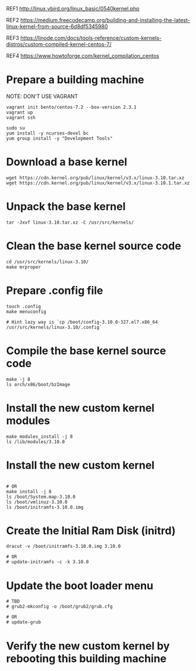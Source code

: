 REF1 http://linux.vbird.org/linux_basic/0540kernel.php

REF2 https://medium.freecodecamp.org/building-and-installing-the-latest-linux-kernel-from-source-6d8df5345980

REF3 https://linode.com/docs/tools-reference/custom-kernels-distros/custom-compiled-kernel-centos-7/

REF4 https://www.howtoforge.com/kernel_compilation_centos

# Prepare a building machine

NOTE: DON'T USE VAGRANT

```
vagrant init bento/centos-7.2 --box-version 2.3.1
vagrant up
vagrant ssh

sudo su
yum install -y ncurses-devel bc
yum group install -y "Development Tools"
```

# Download a base kernel

```
wget https://cdn.kernel.org/pub/linux/kernel/v3.x/linux-3.10.tar.xz
wget https://cdn.kernel.org/pub/linux/kernel/v3.x/linux-3.10.1.tar.xz
```

# Unpack the base kernel

```
tar -Jxvf linux-3.10.tar.xz -C /usr/src/kernels/
```

# Clean the base kernel source code

```
cd /usr/src/kernels/linux-3.10/
make mrproper
```

# Prepare .config file

```
touch .config
make menuconfig

# Hint lazy way is `cp /boot/config-3.10.0-327.el7.x86_64 /usr/src/kernels/linux-3.10/.config`
```

# Compile the base kernel source code

```
make -j 8
ls arch/x86/boot/bzImage
```
# Install the new custom kernel modules

```
make modules_install -j 8
ls /lib/modules/3.10.0
```

# Install the new custom kernel

```

# OR
make install -j 8
ls /boot/System.map-3.10.0
ls /boot/vmlinuz-3.10.0
ls /boot/initramfs-3.10.0.img
```

# Create the Initial Ram Disk (initrd)

```
dracut -v /boot/initramfs-3.10.0.img 3.10.0

# OR
# update-initramfs -c -k 3.10.0
```

# Update the boot loader menu

```
# TBD
# grub2-mkconfig -o /boot/grub2/grub.cfg

# OR
# update-grub
```

# Verify the new custom kernel by rebooting this building machine


